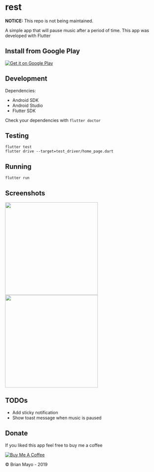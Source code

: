 # rest

**NOTICE:** This repo is not being maintained.

A simple app that will pause music after a period of time.
This app was developed with Flutter

## Install from Google Play

<a href="https://play.google.com/store/apps/details?id=dev.protium.rest">
  <img alt="Get it on Google Play"
       src="https://developer.android.com/images/brand/en_generic_rgb_wo_60.png" />
</a>

## Development
Dependencies:
* Android SDK
* Android Studio
* Flutter SDK

Check your dependencies with `flutter doctor` 
## Testing
```
flutter test
flutter drive --target=test_driver/home_page.dart 
```

## Running
`flutter run`

## Screenshots

<img src="./images/screenshot1.png" width="300">

<img src="./images/screenshot2.png" width="300">


## TODOs
* Add sticky notification
* Show toast message when music is paused

## Donate
If you liked this app feel free to buy me a coffee


<a href="https://www.buymeacoffee.com/p3kqm9Z2h" target="_blank"><img src="https://www.buymeacoffee.com/assets/img/custom_images/orange_img.png" alt="Buy Me A Coffee" style="height: auto !important;width: auto !important;" ></a>

© Brian Mayo - 2019
